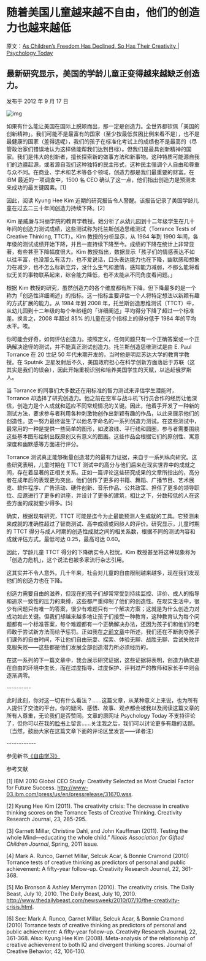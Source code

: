 # 随着美国儿童越来越不自由，他们的创造力也越来越低

原文：[As Children’s Freedom Has Declined, So Has Their Creativity | Psychology Today](https://www.psychologytoday.com/us/blog/freedom-learn/201209/children-s-freedom-has-declined-so-has-their-creativity)

## 最新研究显示，美国的学龄儿童正变得越来越缺乏创造力。

发布于 2012 年 9 月 17 日

![img](https://cdn.psychologytoday.com/sites/default/files/styles/article-inline-half/public/blogs/1194/2012/09/106391-104008.jpg?itok=BjfnpLZM)

如果有什么能让美国在国际上脱颖而出，那一定是创造力。全世界都钦佩「美国的创新精神」。我们可能不是最富有的国家（至少按最低贫困比例来看不是），也不是最健康的国家（差得远呢），我们的孩子在标准化考试上的成绩也不是最高的（尽管政治家们错误地认为这样做能帮我们达到目标）。但我们是最具创新精神的国家。我们是伟大的创新者，擅长探索新的做事方法和新事物。这种特质可能源自我们的边疆起源，或者源自我们这种独特的民主形式，这种民主强调个人自由和尊重与众不同。在商业、学术和艺术等各个领域，创造力都是我们最重要的财富。在 IBM 最近的一项调查中，1500 名 CEO 确认了这一点，他们指出创造力是预测未来成功的最关键因素。[1]

因此，阅读 Kyung Hee Kim 近期的研究报告令人警醒。该报告记录了美国学龄儿童在过去二三十年间创造力持续下降。[2]

Kim 是威廉与玛丽学院的教育学教授。她分析了从幼儿园到十二年级学生在几十年间的创造力测试成绩，这些测试称为托兰斯创造思维测试（Torrance Tests of Creative Thinking, TTCT）。Kim 教授的分析显示，从 1984 年到 1990 年间，各年级的测试成绩开始下降，并且一直持续下降至今。成绩的下降在统计上非常显著，有些甚至下降幅度很大。Kim 教授指出，数据显示「孩子们的情感表达不如以往丰富，也没那么有活力，也不爱说话，口头表达能力也在下降，幽默感和想象力在减少，也不怎么标新立异，没什么生气和激情，感知能力减弱，不那么能将看似无关的事物联系起来，综合能力降低，也不太能从不同角度看问题。」

根据 Kim 教授的研究，虽然创造力的各个维度都有所下降，但下降最多的是一个称为「创造性详细阐述」的指标。这一指标主要评估一个人将特定想法以新颖有趣的方式扩展的能力。从 1984 年到 2008 年，托兰斯创造思维测试（TTCT）中，从幼儿园到十二年级的每个年龄组的「详细阐述」平均得分下降了超过一个标准差。换言之，2008 年超过 85% 的儿童在这个指标上的得分低于 1984 年的平均水平。唉。

你可能会好奇，如何评估创造力。按照定义，任何问题只有一个正确答案或一个正确解决途径的测试，并不能真正测试创造力。托兰斯创造思维测试是由 E. Paul Torrance 在 20 世纪 50 年代末期开发的，当时他是明尼苏达大学的教育学教授。在 Sputnik 卫星发射后不久，美国政府担心在科学创新方面落后于苏联（这其实是我们的误会），因此开始重视识别和培养美国学生的天赋，以追赶俄罗斯人。

当 Torrance 的同事们大多数还在用标准的智力测试来评估学生潜能时，Torrance 却选择了研究创造力。他之前在空军与战斗机飞行员合作的经历让他深信，创造力是个人成就和适应不同常规情况的关键。因此，他着手开发了一种新的测试方法，要求参与者利用各种刺激物创作出新颖有趣的作品，以此来展示他们的创造性。这一努力最终诞生了以他名字命名的一系列创造力测试。在这些测试中，最常用的一种是提供一些简单的图形，如波浪线、平行线和圆圈，参与者需要围绕这些基本图形绘制出既原创又有意义的图画。这些作品会根据它们的原创性、寓意深度和幽默感等方面进行评分。

Torrance 测试真正能够衡量创造潜力的最有力证据，来自于一系列纵向研究。这些研究表明，儿童时期在 TTCT 测试中的高分与他们后来在现实世界中的成就之间，存在着显著的正相关关系。正如一篇评论这些研究成果的文章所指出的，高分者在成年后的表现更为突出，他们创作了更多的书籍、舞蹈、广播节目、艺术展览、软件程序、广告活动、硬件创新、音乐作品、公共政策、担任了更多的领导职位、应邀进行了更多的讲座，并设计了更多的建筑，相比之下，分数较低的人在这些方面的成就要少得多。[5]

确实，根据现有研究，TTCT 可能是迄今为止最能预测人生成就的工具。它预测未来成就的准确性超过了智商测试、高中成绩或同龄人的评价。研究显示，儿童时期的 TTCT 得分与成人时期的创造性成就之间的相关系数，根据不同的测试内容和成就评估方式，最低可达 0.25，最高可达 0.60。

因此，学龄儿童 TTCT 得分的下降确实令人担忧。Kim 教授甚至将这种现象称为「创造力危机」，这个说法也被多家流行杂志引用。

这其实并不令人意外。几十年来，社会对儿童的自由限制越来越多，现在我们发现他们的创造力也在下降。

创造力需要自由的滋养，但现在的孩子们却常常受到持续监控、评价、成人的指导和追求一致性的压力的束缚，这些都严重抑制了他们的创造性。在现实生活中，很少有问题只有唯一的答案，很少有难题只有一个解决方案；这就是为什么创造力对成功如此关键。但我们却越来越多地让孩子们接受一种教育，这种教育认为每个问题都有一个标准答案，每个难题都有一个正确解决办法，还因为孩子们和他们的老师敢于尝试新方法而给予惩罚。正如我在[之前文章](https://www.psychologytoday.com/us/blog/freedom-learn/201001/the-dramatic-rise-anxiety-and-depression-in-children-and-adolescents-is-it)中所述，我们还在不断剥夺孩子们课外的自由时间，不让他们自由玩耍、探索、体验无聊、战胜无聊、尝试失败并克服失败——这些都是他们发展全部创造潜力所必须经历的。

在这一系列的下一篇文章中，我会展示研究证据，这些证据将表明，创造力确实是在自由的环境中生长，而在过度指导、过度保护、评判过严的教师和家长手中则会逐渐凋零。

\----------

此时此刻，你对这一切有什么看法？……这篇文章，从某种意义上来说，也为所有人提供了交流的平台。你的疑问、感悟、故事、观点都会被我以及阅读这篇文章的所有人尊重，无论我们是否赞同。文章的原网址 Psychology Today 不支持评论了，但你可以在我的[脸书](https://www.facebook.com/peter.gray.3572)上留言……关注我之后，我们可以讨论更多有趣的话题。（当然，鼓励大家在这篇文章下面的评论区里发言——译者注）

\------------

参见新书[《自由学习》](http://www.freetolearnbook.com/)

参考文献

[1] IBM 2010 Global CEO Study: Creativity Selected as Most Crucial Factor for Future Success. http://www-03.ibm.com/press/us/en/pressrelease/31670.wss.

[2] Kyung Hee Kim (2011). The creativity crisis: The decrease in creative thinking scores on the Torrance Tests of Creative Thinking. Creativity Research Journal, 23, 285-295.

[3] Garnett Millar, Christine Dahl, and John Kauffman (2011). Testing the whole Mind—educating the whole child.” *Illinois Association for Gifted Children Journal*, Spring, 2011 issue.

[4] Mark A. Runco, Garnet Millar, Selcuk Acar, & Bonnie Cramond (2010) Torrance tests of creative thinking as predictors of personal and public achievement: A fifty-year follow-up. Creativity Research Journal, 22, 361-368.

[5] Mo Bronson & Ashley Merryman (2010). The creativity crisis. The Daily Beast, July 10, 2010. The Daily Beast, July 10, 2010. http://www.thedailybeast.com/newsweek/2010/07/10/the-creativity-crisis.html.

[6] See: Mark A. Runco, Garnet Millar, Selcuk Acar, & Bonnie Cramond (2010) Torrance tests of creative thinking as predictors of personal and public achievement: A fifty-year follow-up. Creativity Research Journal, 22, 361-368. Also: Kyung Hee Kim (2008). Meta-analysis of the relationship of creative achievement to both IQ and divergent thinking scores. Journal of Creative Behavior, 42, 106-130.